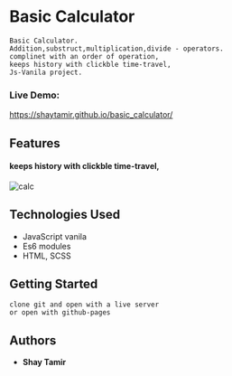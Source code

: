 
#  Basic Calculator
```
Basic Calculator.
Addition,substruct,multiplication,divide - operators.
complinet with an order of operation,
keeps history with clickble time-travel,
Js-Vanila project.
```
### Live Demo:
https://shaytamir.github.io/basic_calculator/

## Features
#### keeps history with clickble time-travel,

![calc](https://user-images.githubusercontent.com/24354228/109804656-2b7d4500-7c2b-11eb-8791-0dc455c13276.jpeg)



## Technologies Used
- JavaScript vanila
- Es6 modules
- HTML, SCSS 

## Getting Started
```
clone git and open with a live server 
or open with github-pages
```

## Authors

* **Shay Tamir** 




